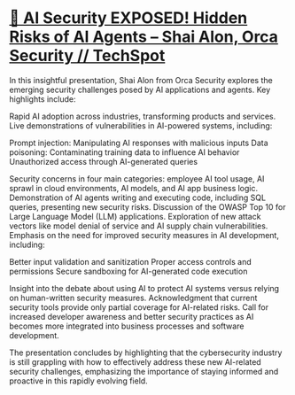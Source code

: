 # [🤯 AI Security EXPOSED! Hidden Risks of AI Agents – Shai Alon, Orca Security // TechSpot](https://www.youtube.com/watch?v=jT6sTw8Cr7U&list=PLO30wIj8QSRDxDvYzKYeBttEwIs2jI56W&index=105&ab_channel=OnTheSpotDevelopment)

In this insightful presentation, Shai Alon from Orca Security explores the emerging security challenges posed by AI applications and agents. Key highlights include:

Rapid AI adoption across industries, transforming products and services.
Live demonstrations of vulnerabilities in AI-powered systems, including:

Prompt injection: Manipulating AI responses with malicious inputs
Data poisoning: Contaminating training data to influence AI behavior
Unauthorized access through AI-generated queries


Security concerns in four main categories: employee AI tool usage, AI sprawl in cloud environments, AI models, and AI app business logic.
Demonstration of AI agents writing and executing code, including SQL queries, presenting new security risks.
Discussion of the OWASP Top 10 for Large Language Model (LLM) applications.
Exploration of new attack vectors like model denial of service and AI supply chain vulnerabilities.
Emphasis on the need for improved security measures in AI development, including:

Better input validation and sanitization
Proper access controls and permissions
Secure sandboxing for AI-generated code execution


Insight into the debate about using AI to protect AI systems versus relying on human-written security measures.
Acknowledgment that current security tools provide only partial coverage for AI-related risks.
Call for increased developer awareness and better security practices as AI becomes more integrated into business processes and software development.

The presentation concludes by highlighting that the cybersecurity industry is still grappling with how to effectively address these new AI-related security challenges, emphasizing the importance of staying informed and proactive in this rapidly evolving field.
